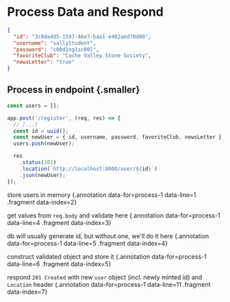 # Process Data and Respond

<div class="row">
<div class="cell-4">

```json
{
  "id": "3c8da4d5-1597-46e7-baa1-e402aed70d80",
  "username": "sallyStudent",
  "password": "c00d1ng1sc00l",
  "favoriteClub": "Cache Valley Stone Society",
  "newsLetter": "true"
}
```

</div>
<div class="cell-2"></div>
</div> <!-- end row -->

<div class="row fragment" data-index="1">
<div class="cell-4">

## Process in endpoint {.smaller}

```js {#process-1}
const users = [];

app.post('/register', (req, res) => {
  // [...]
  const id = uuid();
  const newUser = { id, username, password, favoriteClub, newsLetter };
  users.push(newUser);

  res
    .status(201)
    .location(`http://localhost:8000/user/${id}`)
    .json(newUser);
});
```

</div>
<div class="cell-2 smallest">

store users in memory {.annotation data-for=process-1 data-line=1 .fragment data-index=2}

get values from `req.body` and validate here {.annotation data-for=process-1 data-line=4 .fragment data-index=3}

db will usually generate id, but without one, we'll do it here {.annotation data-for=process-1 data-line=5 .fragment data-index=4}

construct validated object and store it {.annotation data-for=process-1 data-line=6 .fragment data-index=5}

respond `201 Created` with new `user` object (incl. newly minted id) and `Location` header {.annotation data-for=process-1 data-line=11 .fragment data-index=7}


</div>
</div>